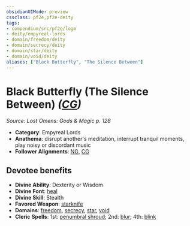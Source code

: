 ```yaml
---
obsidianUIMode: preview
cssclass: pf2e,pf2e-deity
tags:
- compendium/src/pf2e/logm
- deity/empyreal-lords
- domain/freedom/deity
- domain/secrecy/deity
- domain/star/deity
- domain/void/deity
aliases: ["Black Butterfly", "The Silence Between"]
---
```

# Black Butterfly (The Silence Between) *([CG](rules/traits/chaotic-good-b1.md))*  
*Source: Lost Omens: Gods & Magic p. 128*  

- **Category**: Empyreal Lords
- **Anathema**: disrupt another's meditation, interrupt tranquil moments, play noisy or discordant music
- **Follower Alignments**: [NG](rules/traits/neutral-good-b1.md), [CG](rules/traits/chaotic-good-b1.md)

## Devotee benefits

- **Divine Ability**: Dexterity or Wisdom
- **Divine Font**: [heal](compendium/spells/heal.md)
- **Divine Skill**: Stealth
- **Favored Weapon**: [starknife](compendium/equipment/items/starknife.md)
- **Domains**: [freedom](compendium/setting/domains.md#Freedom), [secrecy](compendium/setting/domains.md#Secrecy), [star](compendium/setting/domains.md#Star), [void](compendium/setting/domains.md#Void)
- **Cleric Spells**: 1st: [penumbral shroud](compendium/spells/penumbral-shroud-logm.md); 2nd: [blur](compendium/spells/blur.md); 4th: [blink](compendium/spells/blink.md)